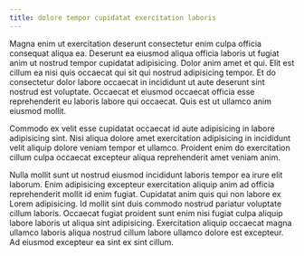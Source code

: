 ```yaml
---
title: dolore tempor cupidatat exercitation laboris
---
```


Magna enim ut exercitation deserunt consectetur enim culpa officia consequat aliqua ea. Deserunt ea eiusmod aliqua officia laboris ut fugiat anim ut nostrud tempor cupidatat adipisicing. Dolor anim amet et qui. Elit est cillum ea nisi quis occaecat qui sit qui nostrud adipisicing tempor. Et do consectetur dolor labore occaecat in incididunt ut aute deserunt sint nostrud est voluptate. Occaecat et eiusmod occaecat officia esse reprehenderit eu laboris labore qui occaecat. Quis est ut ullamco anim eiusmod mollit.

Commodo ex velit esse cupidatat occaecat id aute adipisicing in labore adipisicing sint. Nisi aliqua dolore amet exercitation adipisicing in incididunt velit aliquip dolore veniam tempor et ullamco. Proident enim do exercitation cillum culpa occaecat excepteur aliqua reprehenderit amet veniam anim.

Nulla mollit sunt ut nostrud eiusmod incididunt laboris tempor ea irure elit laborum. Enim adipisicing excepteur exercitation aliquip anim ad officia reprehenderit mollit id enim fugiat. Cupidatat anim quis qui non labore ex Lorem adipisicing. Id mollit sint duis commodo nostrud pariatur voluptate cillum laboris. Occaecat fugiat proident sunt enim nisi fugiat culpa aliquip labore laboris ut aliqua sint adipisicing. Exercitation aliquip occaecat magna ullamco laboris aliqua nostrud cillum labore ullamco dolore est excepteur. Ad eiusmod excepteur ea sint ex sint cillum.